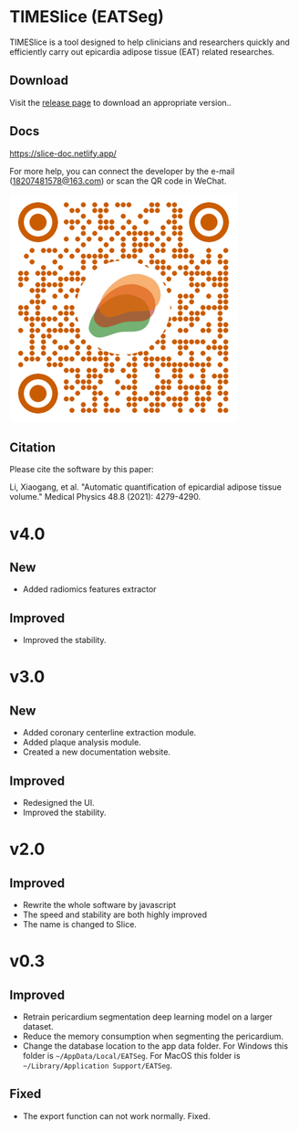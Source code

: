 # TIMESlice (EATSeg)
TIMESlice is a tool designed to help clinicians and researchers quickly and efficiently carry out epicardia adipose tissue (EAT) related researches.

## Download

Visit the [release page](https://github.com/MountainAndMorning/EATSeg/releases) to download an appropriate version..

## Docs

https://slice-doc.netlify.app/

For more help, you can connect the developer by the e-mail (18207481578@163.com) or scan the QR code in WeChat.

![QR](QR.png)

## Citation

Please cite the software by this paper:

Li, Xiaogang, et al. "Automatic quantification of epicardial adipose tissue volume." Medical Physics 48.8 (2021): 4279-4290.

# v4.0
## New
- Added radiomics features extractor

## Improved
- Improved the stability.

# v3.0
## New
- Added coronary centerline extraction module.
- Added plaque analysis module.
- Created a new documentation website.

## Improved
- Redesigned the UI.
- Improved the stability.

# v2.0
## Improved
- Rewrite the whole software by javascript
- The speed and stability are both highly improved
- The name is changed to Slice.

# v0.3
## Improved
- Retrain pericardium segmentation deep learning model on  a larger dataset.
- Reduce the memory consumption when segmenting the pericardium.
- Change the database location to the app data folder. For Windows this folder is `~/AppData/Local/EATSeg`. For MacOS this folder is `~/Library/Application Support/EATSeg`.

## Fixed
- The export function can not work normally. Fixed.




